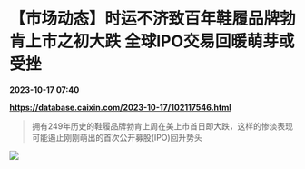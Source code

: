 # 【市场动态】时运不济致百年鞋履品牌勃肯上市之初大跌 全球IPO交易回暖萌芽或受挫

**2023-10-17 07:40**

**https://database.caixin.com/2023-10-17/102117546.html**

> 拥有249年历史的鞋履品牌勃肯上周在美上市首日即大跌，这样的惨淡表现可能遏止刚刚萌出的首次公开募股(IPO)回升势头

  

[![](https://img.caixin.com/2022-10-16/166588175164774_840_560.jpg)](https://img.caixin.com//2022-10-16/166588175164774_480_320.jpg)